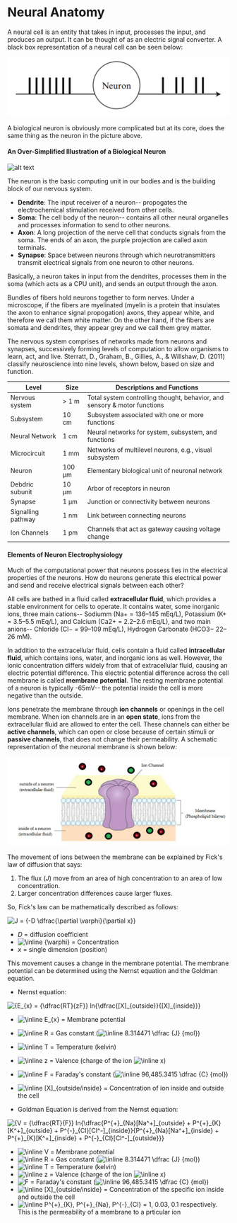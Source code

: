 # Neural Anatomy

A neural cell is an entity that takes in input, processes the input, and produces an output. It can be thought of as an electric signal converter. A black box representation of a neural cell can be seen below:

![alt text](blackbox_neuron.png)

A biological neuron is obviously more complicated but at its core, does the same thing as the neuron in the picture above.

#### An Over-Simplified Illustration of a Biological Neuron

![alt text](https://cdn-images-1.medium.com/max/2400/1*1Oh53dNdPITVnoOVGCCUFA.png "The Biological Neuron - From Wikipedia (https://cdn-images-1.medium.com/max/2400/1*1Oh53dNdPITVnoOVGCCUFA.png)")

The neuron is the basic computing unit in our bodies and is the building block of our nervous system.

* **Dendrite**: The input receiver of a neuron-- propogates the electrochemical stimulation received from other cells.
* **Soma**: The cell body of the neuron-- contains all other neural organelles and processes information to send to other neurons.
* **Axon**: A long projection of the nerve cell that conducts signals from the soma. The ends of an axon, the purple projection are called axon terminals.
* **Synapse**: Space between neurons through which neurotransmitters transmit electrical signals from one neuron to other neurons.

Basically, a neuron takes in input from the dendrites, processes them in the soma (which acts as a CPU unit), and sends an output through the axon. 

Bundles of fibers hold neurons together to form nerves. Under a microscope, if the fibers are myelinated (myelin is a protein that insulates the axon to enhance signal propogation) axons, they appear white, and therefore we call them white matter. On the other hand, if the fibers are somata and dendrites, they appear grey and we call them grey matter.

The nervous system comprises of networks made from neurons and synapses, successively forming levels of computation to allow organisms to learn, act, and live. Sterratt, D., Graham, B., Gillies, A., & Willshaw, D. (2011) classify neuroscience into nine levels, shown below, based on size and function.

| Level              | Size   | Descriptions and Functions                                                |
|--------------------|--------|---------------------------------------------------------------------------|
| Nervous system     | > 1 m  | Total system controlling thought, behavior, and sensory & motor functions |
| Subsystem          | 10 cm  | Subsystem associated with one or more functions                           |
| Neural Network     | 1 cm   | Neural networks for system, subsystem, and functions                      |
| Microcircuit       | 1 mm   | Networks of multilevel neurons, e.g., visual subsystem                    |
| Neuron             | 100 µm | Elementary biological unit of neuronal network                            |
| Debdric subunit    | 10 µm  | Arbor of receptors in neuron                                              |
| Synapse            | 1 µm   | Junction or connectivity between neurons                                  |
| Signalling pathway | 1 nm   | Link between connecting neurons                                           |
| Ion Channels       | 1 pm   | Channels that act as gateway causing voltage change                       |

#### Elements of Neuron Electrophysiology

Much of the computational power that neurons possess lies in the electrical properties of the neurons. How do neurons generate this electrical power and send and receive electrical signals between each other?

All cells are bathed in a fluid called **extracellular fluid**, which provides a stable environment for cells to operate. It contains water, some inorganic ions, three main cations-- Sodiumm (Na+ = 136–145 mEq/L), Potassium (K+ = 3.5–5.5 mEq/L), and Calcium (Ca2+ = 2.2–2.6 mEq/L), and two main anions-- Chloride (Cl− = 99–109 mEq/L), Hydrogen Carbonate (HCO3− 22–26 mM).

In addition to the extracellular fluid, cells contain a fluid called **intracellular fluid**, which contains ions, water, and inorganic ions as well. However, the ionic concentration differs widely from that of extracellular fluid, causing an electric potential difference. This electric potential difference across the cell membrane is called **membrane potential**. The resting membrane potential of a neuron is typically -65mV-- the potential inside the cell is more negative than the outside.

Ions penetrate the membrane through **ion channels** or openings in the cell membrane. When ion channels are in an **open state**, ions from the extracellular fluid are allowed to enter the cell. These channels can either be **active channels**, which can open or close because of certain stimuli or **passive channels**, that does not change their permeability. A schematic representation of the neuronal membrane is shown below:

![alt text](ionicChannel.png)

The movement of ions between the membrane can be explained by Fick's law of diffusion that says:  
1. The flux (*J*) move from an area of high concentration to an area of low concentration.
2. Larger concentration differences cause larger fluxes.

So, Fick's law can be mathematically described as follows:

<img src="https://tex.s2cms.ru/svg/J%20%3D%20%7B-D%20%5Cdfrac%7B%5Cpartial%20%5Cvarphi%7D%7B%5Cpartial%20x%7D%7D" alt="J = {-D \dfrac{\partial \varphi}{\partial x}}" />

* *D* = diffusion coefficient
* <img src="https://tex.s2cms.ru/svg/%5Cinline%20%7B%5Cvarphi%7D" alt="\inline {\varphi}" /> = Concentration
* *x* = single dimension (position)

This movement causes a change in the membrane potential. The membrane potential can be determined using the Nernst equation and the Goldman equation.

* Nernst equation:

<img src="https://tex.s2cms.ru/svg/%7BE_%7Bx%7D%20%3D%20%7B%5Cdfrac%7BRT%7D%7BzF%7D%7D%20ln%7B%5Cdfrac%7B%5BX%5D_%7Boutside%7D%7D%7B%5BX%5D_%7Binside%7D%7D%7D" alt="{E_{x} = {\dfrac{RT}{zF}} ln{\dfrac{[X]_{outside}}{[X]_{inside}}}" />  

   * <img src="https://tex.s2cms.ru/svg/%5Cinline%20E_%7Bx%7D" alt="\inline E_{x}" /> = Membrane potential
   * <img src="https://tex.s2cms.ru/svg/%5Cinline%20%20R" alt="\inline  R" /> = Gas constant (<img src="https://tex.s2cms.ru/svg/%5Cinline%208.314471%20%5Cdfrac%20%7BJ%7D%20%7Bmol%7D" alt="\inline 8.314471 \dfrac {J} {mol}" />)
   * <img src="https://tex.s2cms.ru/svg/%5Cinline%20%20T" alt="\inline  T" /> = Temperature (kelvin)
   * <img src="https://tex.s2cms.ru/svg/%5Cinline%20z" alt="\inline z" /> = Valence (charge of the ion <img src="https://tex.s2cms.ru/svg/%5Cinline%20x" alt="\inline x" />)
   * <img src="https://tex.s2cms.ru/svg/%5Cinline%20F" alt="\inline F" /> = Faraday's constant (<img src="https://tex.s2cms.ru/svg/%5Cinline%2096%2C485.3415%20%5Cdfrac%20%7BC%7D%20%7Bmol%7D" alt="\inline 96,485.3415 \dfrac {C} {mol}" />)
   * <img src="https://tex.s2cms.ru/svg/%5Cinline%20%5BX%5D_%7Boutside%2Finside%7D" alt="\inline [X]_{outside/inside}" /> = Concentration of ion inside and outside the cell

* Goldman Equation is derived from the Nernst equation:

<img src="https://tex.s2cms.ru/svg/%7BV%20%3D%20%7B%5Cdfrac%7BRT%7D%7BF%7D%7D%20ln%7B%5Cdfrac%7BP%5E%7B%2B%7D_%7BNa%7D%5BNa%5E%2B%5D_%7Boutside%7D%20%2B%20P%5E%7B%2B%7D_%7BK%7D%5BK%5E%2B%5D_%7Boutside%7D%20%2B%20P%5E%7B-%7D_%7BCl%7D%5BCl%5E-%5D_%7Binside%7D%7D%7BP%5E%7B%2B%7D_%7BNa%7D%5BNa%5E%2B%5D_%7Binside%7D%20%2B%20P%5E%7B%2B%7D_%7BK%7D%5BK%5E%2B%5D_%7Binside%7D%20%2B%20P%5E%7B-%7D_%7BCl%7D%5BCl%5E-%5D_%7Boutside%7D%7D%7D" alt="{V = {\dfrac{RT}{F}} ln{\dfrac{P^{+}_{Na}[Na^+]_{outside} + P^{+}_{K}[K^+]_{outside} + P^{-}_{Cl}[Cl^-]_{inside}}{P^{+}_{Na}[Na^+]_{inside} + P^{+}_{K}[K^+]_{inside} + P^{-}_{Cl}[Cl^-]_{outside}}}" />  

   * <img src="https://tex.s2cms.ru/svg/%5Cinline%20V" alt="\inline V" /> = Membrane potential
   * <img src="https://tex.s2cms.ru/svg/%5Cinline%20R" alt="\inline R" /> = Gas constant (<img src="https://tex.s2cms.ru/svg/%5Cinline%208.314471%20%5Cdfrac%20%7BJ%7D%20%7Bmol%7D" alt="\inline 8.314471 \dfrac {J} {mol}" />)
   * <img src="https://tex.s2cms.ru/svg/%5Cinline%20T" alt="\inline T" /> = Temperature (kelvin) 
   * <img src="https://tex.s2cms.ru/svg/%5Cinline%20z" alt="\inline z" /> = Valence (charge of the ion <img src="https://tex.s2cms.ru/svg/%5Cinline%20x" alt="\inline x" />)
   * <img src="https://tex.s2cms.ru/svg/F" alt="F" /> = Faraday's constant (<img src="https://tex.s2cms.ru/svg/%5Cinline%2096%2C485.3415%20%5Cdfrac%20%7BC%7D%20%7Bmol%7D" alt="\inline 96,485.3415 \dfrac {C} {mol}" />)
   * <img src="https://tex.s2cms.ru/svg/%5Cinline%20%5BX%5D_%7Boutside%2Finside%7D" alt="\inline [X]_{outside/inside}" /> = Concentration of the specific ion inside and outside the cell
   * <img src="https://tex.s2cms.ru/svg/%5Cinline%20P%5E%7B%2B%7D_%7BK%7D%2C%20P%5E%7B%2B%7D_%7BNa%7D%2C%20P%5E%7B-%7D_%7BCl%7D" alt="\inline P^{+}_{K}, P^{+}_{Na}, P^{-}_{Cl}" /> = 1, 0.03, 0.1 respectively. This is the permeability of a membrane to a prticular ion